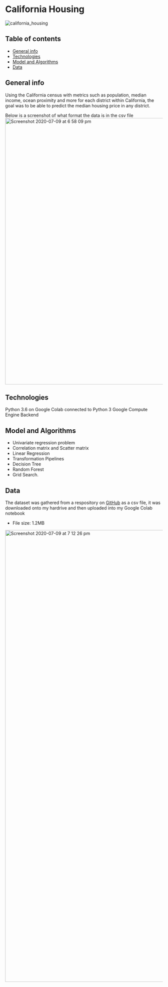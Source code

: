 # California Housing 

![california_housing](https://user-images.githubusercontent.com/48221355/87069009-65b65400-c20e-11ea-88ee-433dfd296962.jpg)


## Table of contents 
* [General info](#general-info)
* [Technologies](#technologies)
* [Model and Algorithms](#model-and-algorithms)
* [Data](#data)

## General info 
Using the California census with metrics such as population, median income, ocean proximity and more for each district within California, the goal was to be able to predict the median housing price in any district.  

Below is a screenshot of what format the data is in the csv file
<img width="849" alt="Screenshot 2020-07-09 at 6 58 09 pm" src="https://user-images.githubusercontent.com/48221355/87074181-68b54280-c216-11ea-8827-cf55eadf7abe.png">

## Technologies 
Python 3.6 on Google Colab connected to Python 3 Google Compute Engine Backend 

## Model and Algorithms
* Univariate regression problem 
* Correlation matrix and Scatter matrix 
* Linear Regression 
* Transformation Pipelines 
* Decision Tree
* Random Forest
* Grid Search.

## Data 
The dataset was gathered from a respository on [GitHub](https://github.com/ageron/handson-ml2/tree/master/datasets/housing) as a csv file, it was downloaded onto my hardrive and then uploaded into my Google Colab notebook
* File size: 1.2MB

<img width="1440" alt="Screenshot 2020-07-09 at 7 12 26 pm" src="https://user-images.githubusercontent.com/48221355/87075498-5b00bc80-c218-11ea-99f1-07ceb6cf9584.png">
